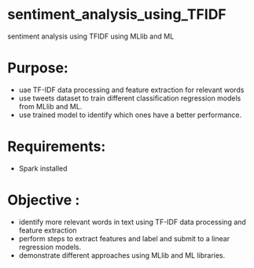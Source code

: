# sentiment_analysis_using_TFIDF
sentiment analysis using TFIDF using MLlib and ML

# Purpose: 
- uae TF-IDF data processing and feature extraction for relevant words
- use tweets dataset to train different classification regression models from MLlib and ML.
- use trained model to identify which ones have a better performance.
		 
# Requirements: 
- Spark installed

# Objective :
- identify more relevant words in text using TF-IDF data processing and feature extraction
- perform steps to extract features and label and submit to a linear regression models.
- demonstrate different approaches using MLlib and ML libraries. 
